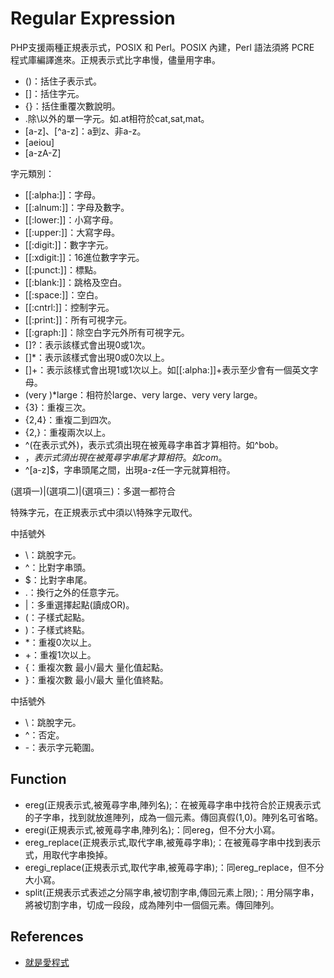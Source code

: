 # Regular Expression

PHP支援兩種正規表示式，POSIX 和 Perl。POSIX 內建，Perl 語法須將 PCRE 程式庫編譯進來。正規表示式比字串慢，儘量用字串。

* ()：括住子表示式。
* []：括住字元。
* {}：括住重覆次數說明。
* .除\以外的單一字元。如.at相符於cat,sat,mat。
* [a-z]、[^a-z]：a到z、非a-z。
* [aeiou]
* [a-zA-Z]

字元類別：

* [[:alpha:]]：字母。
* [[:alnum:]]：字母及數字。
* [[:lower:]]：小寫字母。
* [[:upper:]]：大寫字母。
* [[:digit:]]：數字字元。
* [[:xdigit:]]：16進位數字字元。
* [[:punct:]]：標點。
* [[:blank:]]：跳格及空白。
* [[:space:]]：空白。
* [[:cntrl:]]：控制字元。
* [[:print:]]：所有可視字元。
* [[:graph:]]：除空白字元外所有可視字元。
* []?：表示該樣式會出現0或1次。
* []*：表示該樣式會出現0或0次以上。
* []+：表示該樣式會出現1或1次以上。如[[:alpha:]]+表示至少會有一個英文字母。
* (very )*large：相符於large、very large、very very large。
* {3}：重複三次。
* {2,4}：重複二到四次。
* {2,}：重複兩次以上。
* ^(在表示式外)，表示式須出現在被蒐尋字串首才算相符。如^bob。
* $，表示式須出現在被蒐尋字串尾才算相符。如com$。
* ^[a-z]$，字串頭尾之間，出現a-z任一字元就算相符。

(選項一)|(選項二)|(選項三)：多選一都符合

特殊字元，在正規表示式中須以\特殊字元取代。

中括號外

* \：跳脫字元。
* ^：比對字串頭。
* $：比對字串尾。
* .：換行之外的任意字元。
* |：多重選擇起點(讀成OR)。
* (：子樣式起點。
* )：子樣式終點。
* *：重複0次以上。
* +：重複1次以上。
* {：重複次數 最小/最大 量化值起點。
* }：重複次數 最小/最大 量化值終點。

中括號外

* \：跳脫字元。
* ^：否定。
* -：表示字元範圍。

## Function

* ereg(正規表示式,被蒐尋字串,陣列名);：在被蒐尋字串中找符合於正規表示式的子字串，找到就放進陣列，成為一個元素。傳回真假(1,0)。陣列名可省略。
* eregi(正規表示式,被蒐尋字串,陣列名);：同ereg，但不分大小寫。
* ereg_replace(正規表示式,取代字串,被蒐尋字串);：在被蒐尋字串中找到表示式，用取代字串換掉。
* eregi_replace(正規表示式,取代字串,被蒐尋字串);：同ereg_replace，但不分大小寫。
* split(正規表示式表述之分隔字串,被切割字串,傳回元素上限);：用分隔字串，將被切割字串，切成一段段，成為陣列中一個個元素。傳回陣列。

## References

* [就是愛程式](https://atedev.wordpress.com/2007/11/23/%E6%AD%A3%E8%A6%8F%E8%A1%A8%E7%A4%BA%E5%BC%8F-regular-expression/)
